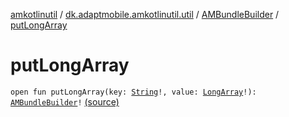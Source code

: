 [amkotlinutil](../../index.md) / [dk.adaptmobile.amkotlinutil.util](../index.md) / [AMBundleBuilder](index.md) / [putLongArray](./put-long-array.md)

# putLongArray

`open fun putLongArray(key: `[`String`](https://kotlinlang.org/api/latest/jvm/stdlib/kotlin/-string/index.html)`!, value: `[`LongArray`](https://kotlinlang.org/api/latest/jvm/stdlib/kotlin/-long-array/index.html)`!): `[`AMBundleBuilder`](index.md)`!` [(source)](https://github.com/adaptmobile-organization/amkotlinutil/tree/master/amkotlinutil/amkotlinutil/src/main/java/dk/adaptmobile/amkotlinutil/util/AMBundleBuilder.java#L48)